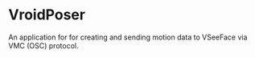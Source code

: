 # VroidPoser
An application for for creating and sending motion data to VSeeFace via VMC (OSC) protocol.
